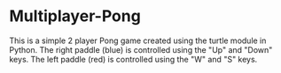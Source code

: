 # Multiplayer-Pong
This is a simple 2 player Pong game created using the turtle module in Python. The right paddle (blue) is controlled using the "Up" and "Down" keys. The left paddle (red) 
is controlled using the "W" and "S" keys.
